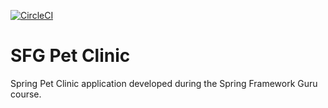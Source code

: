 [![CircleCI](https://circleci.com/gh/MattKalinowski/sfg-pet-clinic.svg?style=svg)](https://circleci.com/gh/MattKalinowski/sfg-pet-clinic)

# SFG Pet Clinic

Spring Pet Clinic application developed during the Spring Framework Guru course.
